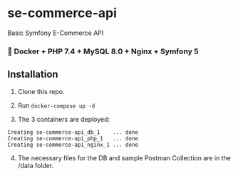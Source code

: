 # se-commerce-api
Basic Symfony E-Commerce API

### 🐳 Docker + PHP 7.4 + MySQL 8.0 + Nginx + Symfony 5 

## Installation

1. Clone this repo.

2. Run `docker-compose up -d`

3. The 3 containers are deployed:

```
Creating se-commerce-api_db_1    ... done
Creating se-commerce-api_php_1   ... done
Creating se-commerce-api_nginx_1 ... done
```

4. The necessary files for the DB and sample Postman Collection are in the /data folder.